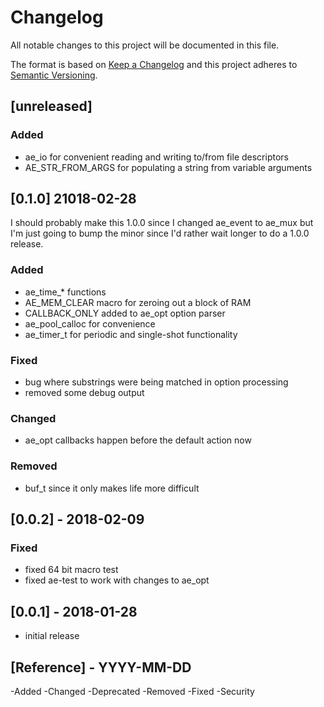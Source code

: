 # Changelog
All notable changes to this project will be documented in this file.

The format is based
on [Keep a Changelog](http://keepachangelog.com/en/1.0.0/) and this
project adheres
to [Semantic Versioning](http://semver.org/spec/v2.0.0.html).

## [unreleased]
### Added
- ae_io for convenient reading and writing to/from file descriptors
- AE_STR_FROM_ARGS for populating a string from variable arguments

## [0.1.0] 21018-02-28
I should probably make this 1.0.0 since I changed ae_event to ae_mux
but I'm just going to bump the minor since I'd rather wait longer to
do a 1.0.0 release.
### Added
- ae_time_* functions
- AE_MEM_CLEAR macro for zeroing out a block of RAM
- CALLBACK_ONLY added to ae_opt option parser
- ae_pool_calloc for convenience
- ae_timer_t for periodic and single-shot functionality
### Fixed
- bug where substrings were being matched in option processing
- removed some debug output
### Changed
- ae_opt callbacks happen before the default action now
### Removed
- buf_t since it only makes life more difficult


## [0.0.2] - 2018-02-09
### Fixed
- fixed 64 bit macro test
- fixed ae-test to work with changes to ae_opt
## [0.0.1] - 2018-01-28
- initial release


## [Reference] - YYYY-MM-DD
-Added 
-Changed 
-Deprecated 
-Removed 
-Fixed 
-Security 
